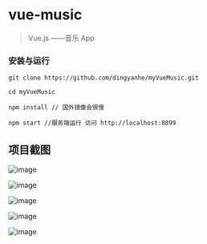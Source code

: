 # vue-music

> Vue.js ——音乐 App


### 安装与运行

```
git clone https://github.com/dingyanhe/myVueMusic.git

cd myVueMusic

npm install // 国外镜像会很慢

npm start //服务端运行 访问 http://localhost:8899
```

## 项目截图

![image](https://github.com/dingyanhe/myVueMusic/blob/master/样例图片/1.png)

![image](https://github.com/dingyanhe/myVueMusic/blob/master/样例图片/2.png)

![image](https://github.com/dingyanhe/myVueMusic/blob/master/样例图片/3.png)

![image](https://github.com/dingyanhe/myVueMusic/blob/master/样例图片/4.png)

![image](https://github.com/dingyanhe/myVueMusic/blob/master/样例图片/5.png)